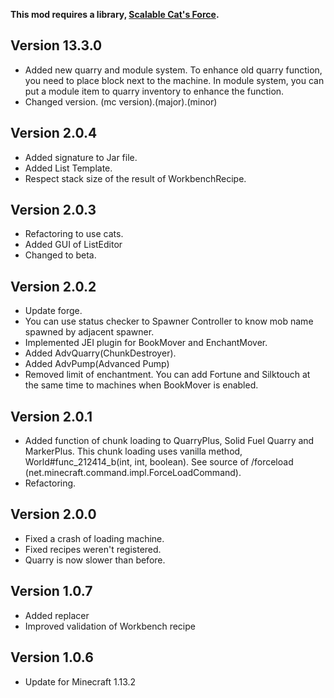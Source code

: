 **This mod requires a library, [Scalable Cat's Force](https://minecraft.curseforge.com/projects/scalable-cats-force).**

## Version 13.3.0
* Added new quarry and module system. To enhance old quarry function, you need to place block next to the machine.
In module system, you can put a module item to quarry inventory to enhance the function.
* Changed version. (mc version).(major).(minor)

## Version 2.0.4
* Added signature to Jar file.
* Added List Template.
* Respect stack size of the result of WorkbenchRecipe.

## Version 2.0.3
* Refactoring to use cats.
* Added GUI of ListEditor
* Changed to beta.

## Version 2.0.2
* Update forge.
* You can use status checker to Spawner Controller to know mob name spawned by adjacent spawner.
* Implemented JEI plugin for BookMover and EnchantMover.
* Added AdvQuarry(ChunkDestroyer).
* Added AdvPump(Advanced Pump)
* Removed limit of enchantment. You can add Fortune and Silktouch at the same time to machines when BookMover is enabled.

## Version 2.0.1
* Added function of chunk loading to QuarryPlus, Solid Fuel Quarry and MarkerPlus.
This chunk loading uses vanilla method, World#func_212414_b(int, int, boolean). See source of /forceload (net.minecraft.command.impl.ForceLoadCommand).
* Refactoring.

## Version 2.0.0
* Fixed a crash of loading machine.
* Fixed recipes weren't registered.
* Quarry is now slower than before.

## Version 1.0.7
* Added replacer
* Improved validation of Workbench recipe

## Version 1.0.6
* Update for Minecraft 1.13.2
